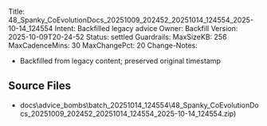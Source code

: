 Title: 48_Spanky_CoEvolutionDocs_20251009_202452_20251014_124554_2025-10-14_124554
Intent: Backfilled legacy advice
Owner: Backfill
Version: 2025-10-09T20-24-52
Status: settled
Guardrails:
  MaxSizeKB: 256
  MaxCadenceMins: 30
  MaxChangePct: 20
Change-Notes:
  - Backfilled from legacy content; preserved original timestamp

## Source Files
- docs\advice_bombs\batch_20251014_124554\48_Spanky_CoEvolutionDocs_20251009_202452_20251014_124554_2025-10-14_124554.zip)
